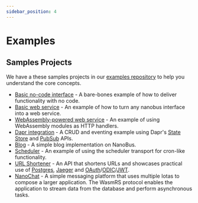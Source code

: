 ```yaml
---
sidebar_position: 4
---
```


# Examples

## Samples Projects

We have a these samples projects in our [examples repository](https://github.com/nanobus/examples) to help you understand the core concepts.

* [Basic no-code interface](https://github.com/nanobus/examples/tree/main/nocode-invocation) - A bare-bones example of how to deliver functionality with no code.
* [Basic web service](https://github.com/nanobus/examples/tree/main/basic-web-service) - An example of how to turn any nanobus interface into a web service.
* [WebAssembly-powered web service](https://github.com/nanobus/examples/tree/main/wasm-web-service) - An example of using WebAssembly modules as HTTP handlers.
* [Dapr integration](https://github.com/nanobus/examples/tree/main/dapr) - A CRUD and eventing example using Dapr's [State Store](https://docs.dapr.io/developing-applications/building-blocks/state-management/state-management-overview/) and [PubSub](https://docs.dapr.io/developing-applications/building-blocks/pubsub/pubsub-overview/) APIs.
* [Blog](https://github.com/nanobus/examples/tree/main/blog) - A simple blog implementation on NanoBus.
* [Scheduler](https://github.com/nanobus/examples/tree/main/scheduler) - An example of using the scheduler transport for cron-like functionality.
* [URL Shortener](https://github.com/nanobus/examples/tree/main/urlshortener) - An API that shortens URLs and showcases practical use of [Postgres](https://www.postgresql.org), [Jaeger](https://www.jaegertracing.io) and [OAuth](https://oauth.net)/[ODIC](https://openid.net/connect/)/[JWT](https://jwt.io).
* [NanoChat](https://github.com/nanobus/examples/tree/main/nanochat) - A simple messaging platform that uses multiple Iotas to compose a larger application. The WasmRS protocol enables the application to stream data from the database and perform asynchronous tasks.
